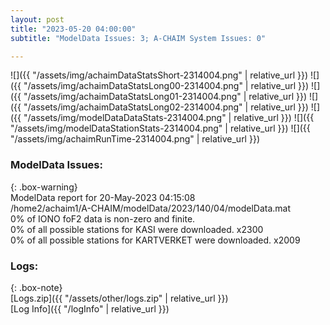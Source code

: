 ```yaml
---
layout: post
title: "2023-05-20 04:00:00"
subtitle: "ModelData Issues: 3; A-CHAIM System Issues: 0"

---
```


![]({{ "/assets/img/achaimDataStatsShort-2314004.png" | relative_url }})
![]({{ "/assets/img/achaimDataStatsLong00-2314004.png" | relative_url }})
![]({{ "/assets/img/achaimDataStatsLong01-2314004.png" | relative_url }})
![]({{ "/assets/img/achaimDataStatsLong02-2314004.png" | relative_url }})
![]({{ "/assets/img/modelDataDataStats-2314004.png" | relative_url }})
![]({{ "/assets/img/modelDataStationStats-2314004.png" | relative_url }})
![]({{ "/assets/img/achaimRunTime-2314004.png" | relative_url }})


### ModelData Issues:  
  
{: .box-warning}  
 ModelData report for 20-May-2023 04:15:08   
 /home2/achaim1/A-CHAIM/modelData/2023/140/04/modelData.mat   
 0% of IONO foF2 data is non-zero and finite.   
 0% of all possible stations for KASI were downloaded. x2300   
 0% of all possible stations for KARTVERKET were downloaded. x2009   
  


### Logs:  
  
{: .box-note}  
[Logs.zip]({{ "/assets/other/logs.zip" | relative_url }})  
[Log Info]({{ "/logInfo" | relative_url }})  
